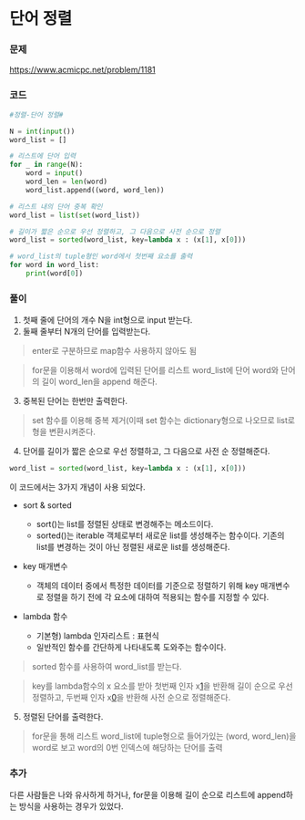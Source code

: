 단어 정렬
================================================================================================

### 문제
https://www.acmicpc.net/problem/1181

### 코드

``` python
#정렬-단어 정렬#

N = int(input())
word_list = []

# 리스트에 단어 입력
for _ in range(N):
    word = input()
    word_len = len(word)
    word_list.append((word, word_len))

# 리스트 내의 단어 중복 확인
word_list = list(set(word_list))

# 길이가 짧은 순으로 우선 정렬하고, 그 다음으로 사전 순으로 정렬
word_list = sorted(word_list, key=lambda x : (x[1], x[0]))

# word_list의 tuple형인 word에서 첫번째 요소를 출력
for word in word_list:
    print(word[0])
```

### 풀이
1. 첫째 줄에 단어의 개수 N을 int형으로 input 받는다.
2. 둘째 줄부터 N개의 단어를 입력받는다.
> enter로 구분하므로 map함수 사용하지 않아도 됨

> for문을 이용해서 word에 입력된 단어를 리스트 word_list에 단어 word와 단어의 길이 word_len을 append 해준다.

3. 중복된 단어는 한번만 출력한다.
> set 함수를 이용해 중복 제거(이때 set 함수는 dictionary형으로 나오므로 list로 형을 변환시켜준다.
4. 단어를 길이가 짧은 순으로 우선 정렬하고, 그 다음으로 사전 순 정렬해준다.

``` python
word_list = sorted(word_list, key=lambda x : (x[1], x[0]))
```

이 코드에서는 3가지 개념이 사용 되었다.
* sort & sorted
    - sort()는 list를 정렬된 상태로 변경해주는 메소드이다.
    - sorted()는 iterable 객체로부터 새로운 list를 생성해주는 함수이다. 기존의 list를 변경하는 것이 아닌 정렬된 새로운 list를 생성해준다.

* key 매개변수
    - 객체의 데이터 중에서 특정한 데이터를 기준으로 정렬하기 위해 key 매개변수로 정렬을 하기 전에 각 요소에 대하여 적용되는 함수를 지정할 수 있다.
    
* lambda 함수
    - 기본형) lambda 인자리스트 : 표현식
    - 일반적인 함수를 간단하게 나타내도록 도와주는 함수이다.
    
> sorted 함수를 사용하여 word_list를 받는다.

> key를 lambda함수의 x 요소를 받아 첫번째 인자 x[1](word_len)을 반환해 길이 순으로 우선 정렬하고, 두번째 인자 x[0](word)을 반환해 사전 순으로 정렬해준다.

5. 정렬된 단어를 출력한다.
> for문을 통해 리스트 word_list에 tuple형으로 들어가있는 (word, word_len)을 word로 보고 word의 0번 인덱스에 해당하는 단어를 출력

### 추가
다른 사람들은 나와 유사하게 하거나, for문을 이용해 길이 순으로 리스트에 append하는 방식을 사용하는 경우가 있었다.
